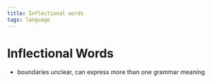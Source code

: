 ```yaml
---
title: Inflectional words
tags: language
---
```


# Inflectional Words
- boundaries unclear, can express more than one grammar meaning
















































































